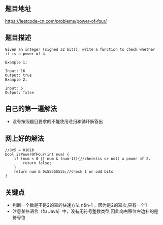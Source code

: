 ## 题目地址
https://leetcode-cn.com/problems/power-of-four/

## 题目描述

```
Given an integer (signed 32 bits), write a function to check whether it is a power of 4.

Example 1:

Input: 16
Output: true
Example 2:

Input: 5
Output: false
```

## 自己的第一遍解法
* 没有按照题目要求的不能使用递归和循环解答出

## 网上好的解法
```
//0x5 = 0101b
bool isPowerOfFour(int num) {
    if (num < 0 || num & (num-1)){//check(is or not) a power of 2.
        return false;
    }
    return num & 0x55555555;//check 1 on odd bits
}
```
##  关键点
*  判断一个数是不是2的幂的快速方法 n&n-1 ，因为是2的幂次,只有一个1
*  注意某些语言（如 Java）中，没有无符号整数类型,因此向右移位左边补的是符号位
